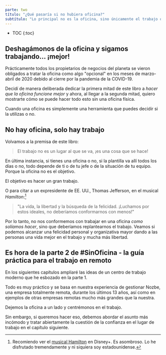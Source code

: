 ```yaml
---
parte: two
título: "¿Qué pasaría si no hubiera oficina?"
subtítulo: "Lo principal no es la oficina, sino únicamente el trabajo que hay que hacer."
---
```


* TOC
{:toc}

## Deshagámonos de la oficina y sigamos trabajando… ¡mejor!

Prácticamente todos los propietarios de negocios del planeta se vieron obligados a tratar la oficina como algo "opcional" en los meses de marzo-abril de 2020 debido al cierre por la pandemia de la COVID-19.

Decidí de manera deliberada dedicar la primera mitad de este libro a *hacer que la oficina funcione mejor* y ahora, al llegar a la segunda mitad, quiero mostrarte cómo se puede hacer todo esto sin una oficina física.

Cuando una oficina es simplemente una herramienta que puedes decidir si la utilizas o no.

## No hay oficina, solo hay trabajo

Volvamos a la premisa de este libro:

> El trabajo no es un lugar al que se va, ¡es una cosa que se hace!

En última instancia, si tienes una oficina o no, si la plantilla va allí todos los días o no, todo depende de ti o de tu jefe o de la situación de tu equipo. Porque la oficina no es el objetivo.

El objetivo es hacer un gran trabajo.

O para citar a un expresidente de EE. UU., Thomas Jefferson, en el musical *Hamilton*:[^1]

> "La vida, la libertad y la búsqueda de la felicidad. ¡Luchamos por estos ideales, no deberíamos conformarnos con menos!"

Por lo tanto, no nos conformemos con trabajar en una oficina *como solíamos hacer*, sino que deberíamos replantearnos el trabajo. Veamos si podemos alcanzar una felicidad personal y organizativa mayor dando a las personas una vida mejor en el trabajo y mucha más libertad.

## Es hora de la parte 2 de #SinOficina - la guía práctica para el trabajo en remoto

En los siguientes capítulos ampliaré las ideas de un centro de trabajo moderno que he esbozado en la parte 1.

Todo es muy práctico y se basa en nuestra experiencia de gestionar Nozbe, una empresa totalmente remota, durante los últimos 13 años, así como en ejemplos de otras empresas remotas mucho más grandes que la nuestra.

Dejemos la oficina a un lado y centrémonos en el trabajo.

Sin embargo, si queremos hacer eso, debemos abordar el asunto más incómodo y tratar abiertamente la cuestión de la confianza en el lugar de trabajo en el capítulo siguiente.

[^1]: Recomiendo ver el [musical Hamilton](https://en.wikipedia.org/wiki/Hamilton_(musical)) en Disney+. Es asombroso. Lo he disfrutado tremendamente y ni siquiera soy estadounidense.
